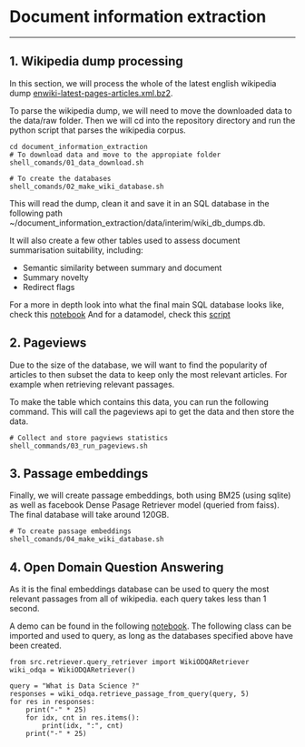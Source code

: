 # Document information extraction
---

## 1. Wikipedia dump processing
 In this section, we will process the whole of the latest english wikipedia dump [enwiki-latest-pages-articles.xml.bz2](https://dumps.wikimedia.org/enwiki/latest/). 

To parse the wikipedia dump, we will need to move the downloaded data to the data/raw folder. Then we will cd into the repository directory and run the python script that parses the wikipedia corpus.

```
cd document_information_extraction
# To download data and move to the appropiate folder
shell_comands/01_data_download.sh

# To create the databases
shell_comands/02_make_wiki_database.sh
```

This will read the dump, clean it and save it in an SQL database  in the following path ~/document_information_extraction/data/interim/wiki_db_dumps.db.

It will also create a few other tables used to assess document summarisation suitability, including:
- Semantic similarity between summary and document
- Summary novelty
- Redirect flags    

For a more in depth look into what the final main SQL database looks like, check this [notebook](notebooks/EDA/01.evaluate-token-distribution.ipynb)
And for a datamodel, check this [script](src/data/wikipedia/wiki_data_base.py)


## 2. Pageviews

Due to the size of the database, we will want to find the popularity of articles to then subset the data to keep only the most relevant articles. For example when retrieving relevant passages.

To make the table which contains this data, you can run the following command. This will call the pageviews api to get the data and then store the data.
```
# Collect and store pagviews statistics
shell_commands/03_run_pageviews.sh
```

## 3. Passage embeddings
Finally, we will create passage embeddings, both using BM25 (using sqlite) as well as facebook Dense Pasage Retriever model (queried from faiss). The final database will take around 120GB.

```
# To create passage embeddings
shell_comands/04_make_wiki_database.sh
```

## 4. Open Domain Question Answering
As it is the final embeddings database can be used to query the most relevant passages from all of wikipedia. each query takes less than 1 second. 

A demo can be found in the following [notebook](notebooks/demo_reader_retriver/01_sample_questions.ipynb). 
The following class can be imported and used to query, as long as the databases specified above have been created.

```
from src.retriever.query_retriever import WikiODQARetriever
wiki_odqa = WikiODQARetriever()

query = "What is Data Science ?"
responses = wiki_odqa.retrieve_passage_from_query(query, 5)
for res in responses:
    print("-" * 25)
    for idx, cnt in res.items():
        print(idx, ":", cnt)
    print("-" * 25)
```
